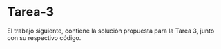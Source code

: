 # Tarea-3
El trabajo siguiente, contiene la solución propuesta para la Tarea 3, junto con su respectivo código.
